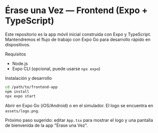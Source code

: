 # Érase una Vez — Frontend (Expo + TypeScript)

Este repositorio es la app móvil inicial construida con Expo y TypeScript. Mantendremos el flujo de trabajo con Expo Go para desarrollo rápido en dispositivos.

Requisitos
- Node.js
- Expo CLI (opcional, puede usarse `npx expo`)

Instalación y desarrollo

```bash
cd /path/to/frontend-app
npm install
npx expo start
```

Abrir en Expo Go (iOS/Android) o en el simulador. El logo se encuentra en `assets/logo.png`.

Próximo paso sugerido: editar `App.tsx` para mostrar el logo y una pantalla de bienvenida de la app "Érase una Vez".